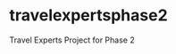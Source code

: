 # travelexpertsphase2
Travel Experts Project for Phase 2

<!-- 
Travel Experts Threaded Project - Team 2
Created by:
Jonny Smith (Student ID: 000780019)

Date Created: Oct 25, 2024
Course: CPRG-200-A, Rapid App Development

Edited by Taofeek


Team Members:
Taofeek Oduola
Jenson Bender
Jonathon Smith
Siddharth Mahendrabhai Nahar
 -->
